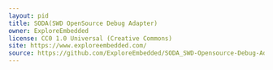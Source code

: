 ```yaml
---
layout: pid
title: SODA(SWD OpenSource Debug Adapter)
owner: ExploreEmbedded
license: CC0 1.0 Universal (Creative Commons)
site: https://www.exploreembedded.com/
source: https://github.com/ExploreEmbedded/SODA_SWD-Opensource-Debug-Adapter
---
```

